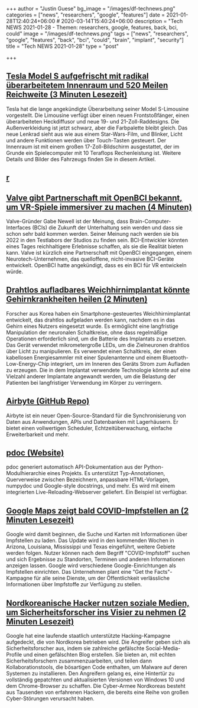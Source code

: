 +++
author = "Justin Guese"
bg_image = "/images/df-technews.png"
categories = ["news", "researchers", "google", "features"]
date = 2021-01-28T12:40:24+06:00 # 2020-03-14T15:40:24+06:00
description = "Tech NEWS 2021-01-28 - Themen: researchers, google, features, back, bci, could"
image = "/images/df-technews.png"
tags = ["news", "researchers", "google", "features", "back", "bci", "could", "brain", "implant", "security"]
title = "Tech NEWS 2021-01-28"
type = "post"

+++

## [Tesla Model S aufgefrischt mit radikal überarbeitetem Innenraum und 520 Meilen Reichweite (3 Minuten Lesezeit)](https://www.cnet.com/roadshow/news/tesla-model-s-ev-sedan-refresh-interior-debut//1/0100017748ae6c18-3960727d-04c6-4168-8913-52c726578143-000000/MlH0NNftNaNrjFZ6vGGzMPR9KcZwEryAqKLAbC1AgMg=178)

 Tesla hat die lange angekündigte Überarbeitung seiner Model S-Limousine vorgestellt. Die Limousine verfügt über einen neuen Frontstoßfänger, einen überarbeiteten Heckdiffusor und neue 19- und 21-Zoll-Raddesigns. Die Außenverkleidung ist jetzt schwarz, aber die Farbpalette bleibt gleich. Das neue Lenkrad sieht aus wie aus einem Star-Wars-Film, und Blinker, Licht und andere Funktionen werden über Touch-Tasten gesteuert. Der Innenraum ist mit einem großen 17-Zoll-Bildschirm ausgestattet, der im Grunde ein Spielecomputer mit 10 Teraflops Rechenleistung ist. Weitere Details und Bilder des Fahrzeugs finden Sie in diesem Artikel.

## [r](https://www.theverge.com/2021/1/27/22253339/reddit-wallstreetbets-subreddit-private-gamestop/1/0100017748ae6c18-3960727d-04c6-4168-8913-52c726578143-000000/P-v30AlznH7jx60HQnIZSoXmDt1MKv3v3E5s5J7QO14=178)



## [Valve gibt Partnerschaft mit OpenBCI bekannt, um VR-Spiele immersiver zu machen (4 Minuten)](https://www.roadtovr.com/valve-openbci-immersive-vr-games//1/0100017748ae6c18-3960727d-04c6-4168-8913-52c726578143-000000/bnNJSEZ2GiCXTQATGK8AgYcq8RIBvwBVCX0Tq-1JfvE=178)

 Valve-Gründer Gabe Newell ist der Meinung, dass Brain-Computer-Interfaces (BCIs) die Zukunft der Unterhaltung sein werden und dass sie schon sehr bald kommen werden. Seiner Meinung nach werden sie bis 2022 in den Testlabors der Studios zu finden sein. BCI-Entwickler könnten eines Tages reichhaltigere Erlebnisse schaffen, als sie die Realität bieten kann. Valve ist kürzlich eine Partnerschaft mit OpenBCI eingegangen, einem Neurotech-Unternehmen, das quelloffene, nicht-invasive BCI-Geräte entwickelt. OpenBCI hatte angekündigt, dass es ein BCI für VR entwickeln würde.

## [Drahtlos aufladbares Weichhirnimplantat könnte Gehirnkrankheiten heilen (2 Minuten)](https://interestingengineering.com/wireless-rechargeable-soft-brain-implant-could-cure-brain-diseases/1/0100017748ae6c18-3960727d-04c6-4168-8913-52c726578143-000000/YmPJR6s5ereVcdtvwBmDm8gcrUXh_MYEoXBz_d3sm6o=178)

 Forscher aus Korea haben ein Smartphone-gesteuertes Weichhirnimplantat entwickelt, das drahtlos aufgeladen werden kann, nachdem es in das Gehirn eines Nutzers eingesetzt wurde. Es ermöglicht eine langfristige Manipulation der neuronalen Schaltkreise, ohne dass regelmäßige Operationen erforderlich sind, um die Batterie des Implantats zu ersetzen. Das Gerät verwendet mikrometergroße LEDs, um die Zielneuronen drahtlos über Licht zu manipulieren. Es verwendet einen Schaltkreis, der einen kabellosen Energiesammler mit einer Spulenantenne und einem Bluetooth-Low-Energy-Chip integriert, um im Inneren des Geräts Strom zum Aufladen zu erzeugen. Die in dem Implantat verwendete Technologie könnte auf eine Vielzahl anderer Implantate angewandt werden, um die Belastung der Patienten bei langfristiger Verwendung im Körper zu verringern.

## [Airbyte (GitHub Repo)](https://github.com/airbytehq/airbyte/1/0100017748ae6c18-3960727d-04c6-4168-8913-52c726578143-000000/wnJYLEmF4uiW2pl9T1DEvdIubI3vEm3OPBeu_h3zYBk=178)

 Airbyte ist ein neuer Open-Source-Standard für die Synchronisierung von Daten aus Anwendungen, APIs und Datenbanken mit Lagerhäusern. Er bietet einen vollwertigen Scheduler, Echtzeitüberwachung, einfache Erweiterbarkeit und mehr.

## [pdoc (Website)](https://pdoc.dev//1/0100017748ae6c18-3960727d-04c6-4168-8913-52c726578143-000000/lnYvWhILSM7wzeFS9yBeMtelxHH-gXMZvBdIyL2bqPs=178)

 pdoc generiert automatisch API-Dokumentation aus der Python-Modulhierarchie eines Projekts. Es unterstützt Typ-Annotationen, Querverweise zwischen Bezeichnern, anpassbare HTML-Vorlagen, numpydoc und Google-style docstrings, und mehr. Es wird mit einem integrierten Live-Reloading-Webserver geliefert. Ein Beispiel ist verfügbar.

## [Google Maps zeigt bald COVID-Impfstellen an (2 Minuten Lesezeit)](https://arstechnica.com/gadgets/2021/01/google-maps-will-soon-show-covid-vaccine-locations//1/0100017748ae6c18-3960727d-04c6-4168-8913-52c726578143-000000/Dokn5FaN0JlaiURyBDfWiwTdPTTYoiMFAxiG89x16qQ=178)

 Google wird damit beginnen, die Suche und Karten mit Informationen über Impfstellen zu laden. Das Update wird in den kommenden Wochen in Arizona, Louisiana, Mississippi und Texas eingeführt, weitere Gebiete werden folgen. Nutzer können nach dem Begriff "COVID-Impfstoff" suchen und sich Ergebnisse zu Standorten, Terminen und anderen Informationen anzeigen lassen. Google wird verschiedene Google-Einrichtungen als Impfstellen einrichten. Das Unternehmen plant eine "Get the Facts"-Kampagne für alle seine Dienste, um der Öffentlichkeit verlässliche Informationen über Impfstoffe zur Verfügung zu stellen.

## [Nordkoreanische Hacker nutzen soziale Medien, um Sicherheitsforscher ins Visier zu nehmen (2 Minuten Lesezeit)](https://arstechnica.com/information-technology/2021/01/north-korea-hackers-use-social-media-to-target-security-researchers/?comments=1/1/0100017748ae6c18-3960727d-04c6-4168-8913-52c726578143-000000/C74VPJOBbUAz2TvLIdvlZMU2nTo5p7gg1tFAGMruLPc=178)

 Google hat eine laufende staatlich unterstützte Hacking-Kampagne aufgedeckt, die von Nordkorea betrieben wird. Die Angreifer geben sich als Sicherheitsforscher aus, indem sie zahlreiche gefälschte Social-Media-Profile und einen gefälschten Blog erstellen. Sie bieten an, mit echten Sicherheitsforschern zusammenzuarbeiten, und teilen dann Kollaborationstools, die bösartigen Code enthalten, um Malware auf deren Systemen zu installieren. Den Angreifern gelang es, eine Hintertür zu vollständig gepatchten und aktualisierten Versionen von Windows 10 und dem Chrome-Browser zu schaffen. Die Cyber-Armee Nordkoreas besteht aus Tausenden von erfahrenen Hackern, die bereits eine Reihe von großen Cyber-Störungen verursacht haben.

